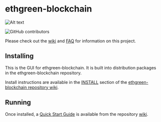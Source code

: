 # ethgreen-blockchain
![Alt text](https://www.eth-green.com/img/ethgreen_logo.svg)

![GitHub contributors](https://img.shields.io/github/contributors/ethgreen/ethgreen-blockchain?logo=GitHub)

Please check out the [wiki](https://github.com/ethgreen/ethgreen-blockchain/wiki)
and [FAQ](https://github.com/ethgreen/ethgreen-blockchain/wiki/FAQ) for
information on this project.

## Installing

This is the GUI for ethgreen-blockchain. It is built into distribution packages in the ethgreen-blockchain repository.

Install instructions are available in the
[INSTALL](https://github.com/ethgreen/ethgreen-blockchain/wiki/INSTALL)
section of the
[ethgreen-blockchain repository wiki](https://github.com/ethgreen/ethgreen-blockchain/wiki).

## Running

Once installed, a
[Quick Start Guide](https://github.com/ethgreen/ethgreen-blockchain/wiki/Quick-Start-Guide)
is available from the repository
[wiki](https://github.com/ethgreen/ethgreen-blockchain/wiki).
